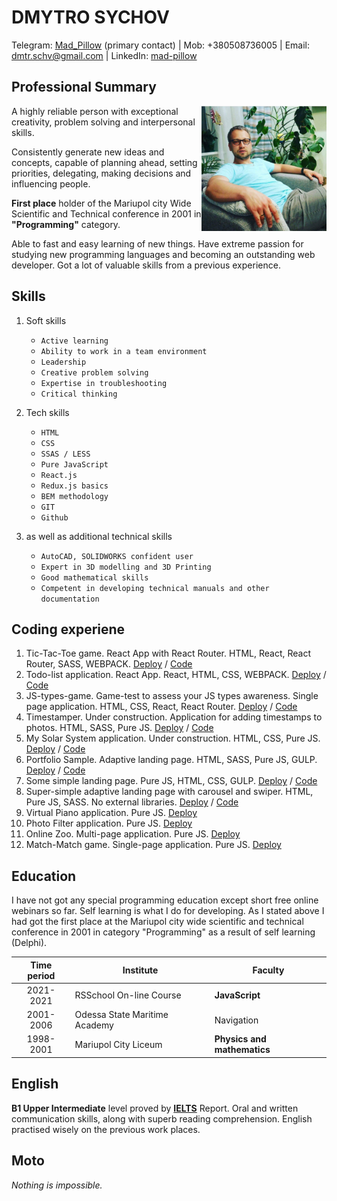 # **DMYTRO SYCHOV**

Telegram: [Mad_Pillow](https://t.me/Mad_Pillow) (primary contact) \| Mob: +380508736005 \| Email: [dmtr.schv@gmail.com](mailto:dmtr.schv@gmail.com) \| LinkedIn: [mad-pillow](http://www.linkedin.com/in/mad-pillow)

## **Professional Summary**

<img align="right" src="./images/avatar.jpg" style="width: 200px" />

A highly reliable person with exceptional creativity, problem solving and interpersonal skills.

Consistently generate new ideas and concepts, capable of planning ahead, setting priorities, delegating, making decisions and influencing people.

**First place** holder of the Mariupol city Wide Scientific and Technical conference in 2001 in **"Programming"** category.

Able to fast and easy learning of new things. Have extreme passion for studying new programming languages and becoming an outstanding web developer. Got a lot of valuable skills from a previous experience.

## **Skills**

1. Soft skills

   - `Active learning`
   - `Ability to work in a team environment`
   - `Leadership`
   - `Creative problem solving`
   - `Expertise in troubleshooting`
   - `Critical thinking`

2. Tech skills

   - `HTML`
   - `CSS`
   - `SSAS / LESS`
   - `Pure JavaScript`
   - `React.js`
   - `Redux.js basics`
   - `BEM methodology`
   - `GIT`
   - `Github`

3. as well as additional technical skills
   - `AutoCAD, SOLIDWORKS confident user`
   - `Expert in 3D modelling and 3D Printing`
   - `Good mathematical skills`
   - `Competent in developing technical manuals and other documentation`

## **Coding experiene**

1. Tic-Tac-Toe game. React App with React Router. HTML, React, React Router, SASS, WEBPACK. [Deploy](https://mad-pillow.github.io/tic-tac-toe/) / [Code](https://github.com/mad-pillow/tic-tac-toe/tree/development)
2. Todo-list application. React App. React, HTML, CSS, WEBPACK. [Deploy](https://mad-pillow.github.io/todo-app/) / [Code](https://github.com/mad-pillow/todo-app/tree/development)
3. JS-types-game. Game-test to assess your JS types awareness. Single page application. HTML, CSS, React, React Router. [Deploy](https://mad-pillow.github.io/JS-types-game/#/) / [Code](https://github.com/mad-pillow/JS-types-game)
4. Timestamper. Under construction. Application for adding timestamps to photos. HTML, SASS, Pure JS. [Deploy](https://mad-pillow.github.io/timestamper/) / [Code](https://github.com/mad-pillow/timestamper)
5. My Solar System application. Under construction. HTML, CSS, Pure JS. [Deploy](https://mad-pillow.github.io/my_solar_system/) / [Code](https://github.com/mad-pillow/my_solar_system)
6. Portfolio Sample. Adaptive landing page. HTML, SASS, Pure JS, GULP. [Deploy](https://mad-pillow.github.io/online-portfolio-sample/) / [Code](https://github.com/mad-pillow/online-portfolio-sample)
7. Some simple landing page. Pure JS, HTML, CSS, GULP. [Deploy](https://mad-pillow.github.io/vestibulum/) / [Code](https://github.com/mad-pillow/vestibulum)
8. Super-simple adaptive landing page with carousel and swiper. HTML, Pure JS, SASS. No external libraries. [Deploy](https://mad-pillow.github.io/wildlife/) / [Code](https://github.com/mad-pillow/wildlife)
9. Virtual Piano application. Pure JS. [Deploy](https://rolling-scopes-school.github.io/mad-pillow-JSFE2021Q1/virtual-piano)
10. Photo Filter application. Pure JS. [Deploy](https://rolling-scopes-school.github.io/mad-pillow-JSFE2021Q1/photo-filter)
11. Online Zoo. Multi-page application. Pure JS. [Deploy](https://rolling-scopes-school.github.io/mad-pillow-JSFE2021Q1/online-zoo)
12. Match-Match game. Single-page application. Pure JS. [Deploy](https://rolling-scopes-school.github.io/mad-pillow-JSFE2021Q1/match-match-game/#)

## **Education**

I have not got any special programming education except short free online webinars so far. Self learning is what I do for developing. As I stated above I had got the first place at the Mariupol city wide scientific and technical conference in 2001 in category "Programming" as a result of self learning (Delphi).

| Time period | Institute                     | Faculty                     |
| :---------: | ----------------------------- | --------------------------- |
|  2021-2021  | RSSchool On-line Course       | **JavaScript**              |
|  2001-2006  | Odessa State Maritime Academy | Navigation                  |
|  1998-2001  | Mariupol City Liceum          | **Physics and mathematics** |

## **English**

**B1 Upper Intermediate** level proved by **[IELTS](https://www.ielts.org/)** Report. Oral and written communication
skills, along with superb reading comprehension. English practised wisely on the previous work places.

## **Moto**

_Nothing is impossible._
